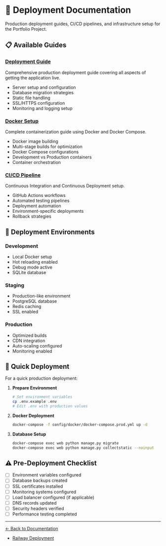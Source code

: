 # 🚢 Deployment Documentation

Production deployment guides, CI/CD pipelines, and infrastructure setup for the Portfolio Project.

## 📋 Available Guides

### [Deployment Guide](./README_DEPLOYMENT.md)
Comprehensive production deployment guide covering all aspects of getting the application live.
- Server setup and configuration
- Database migration strategies
- Static file handling
- SSL/HTTPS configuration
- Monitoring and logging setup

### [Docker Setup](./README_DOCKER.md)
Complete containerization guide using Docker and Docker Compose.
- Docker image building
- Multi-stage builds for optimization
- Docker Compose configurations
- Development vs Production containers
- Container orchestration

### [CI/CD Pipeline](./README_CI_CD.md)
Continuous Integration and Continuous Deployment setup.
- GitHub Actions workflows
- Automated testing pipelines
- Deployment automation
- Environment-specific deployments
- Rollback strategies

## 🎯 Deployment Environments

### Development
- Local Docker setup
- Hot reloading enabled
- Debug mode active
- SQLite database

### Staging
- Production-like environment
- PostgreSQL database
- Redis caching
- SSL enabled

### Production
- Optimized builds
- CDN integration
- Auto-scaling configured
- Monitoring enabled

## 🚀 Quick Deployment

For a quick production deployment:

1. **Prepare Environment**
   ```bash
   # Set environment variables
   cp .env.example .env
   # Edit .env with production values
   ```

2. **Docker Deployment**
   ```bash
   docker-compose -f config/docker/docker-compose.prod.yml up -d
   ```

3. **Database Setup**
   ```bash
   docker-compose exec web python manage.py migrate
   docker-compose exec web python manage.py collectstatic --noinput
   ```

## ⚠️ Pre-Deployment Checklist

- [ ] Environment variables configured
- [ ] Database backups created
- [ ] SSL certificates installed
- [ ] Monitoring systems configured
- [ ] Load balancer configured (if applicable)
- [ ] DNS records updated
- [ ] Security headers verified
- [ ] Performance testing completed

---
[← Back to Documentation](../README.md)

- [Railway Deployment](./railway.md)
